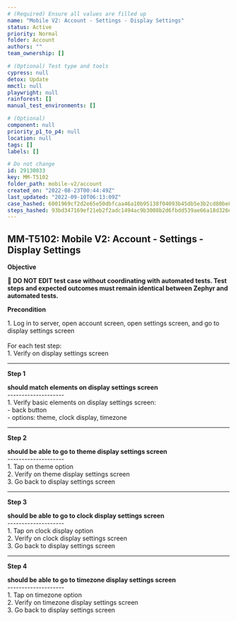 ```yaml
---
# (Required) Ensure all values are filled up
name: "Mobile V2: Account - Settings - Display Settings"
status: Active
priority: Normal
folder: Account
authors: ""
team_ownership: []

# (Optional) Test type and tools
cypress: null
detox: Update
mmctl: null
playwright: null
rainforest: []
manual_test_environments: []

# (Optional)
component: null
priority_p1_to_p4: null
location: null
tags: []
labels: []

# Do not change
id: 29130833
key: MM-T5102
folder_path: mobile-v2/account
created_on: "2022-08-23T00:44:49Z"
last_updated: "2022-09-10T06:13:09Z"
case_hashed: 6001969cf2d2e65e50dbfcaa46a10b95138f04093b45db5e3b2cd80be8dd30461c5995ec5cbe06525d2146b0eb0d073a
steps_hashed: 93bd347169ef21eb2f2adc1494ac9b3008b2d6fbdd539ae66a18d326d84c71dd15adec8ead6cc1951f7b1b85773b340b
---
```


## MM-T5102: Mobile V2: Account - Settings - Display Settings

**Objective**

**🛑 DO NOT EDIT test case without coordinating with automated tests. Test steps and expected outcomes must remain identical between Zephyr and automated tests.**

**Precondition**

1\. Log in to server, open account screen, open settings screen, and go to display settings screen\
\
For each test step:\
1\. Verify on display settings screen

---

**Step 1**

**should match elements on display settings screen**\
\--------------------\
1\. Verify basic elements on display settings screen:\
\- back button\
\- options: theme, clock display, timezone

---

**Step 2**

**should be able to go to theme display settings screen**\
\--------------------\
1\. Tap on theme option\
2\. Verify on theme display settings screen\
3\. Go back to display settings screen

---

**Step 3**

**should be able to go to clock display settings screen**\
\--------------------\
1\. Tap on clock display option\
2\. Verify on clock display settings screen\
3\. Go back to display settings screen

---

**Step 4**

**should be able to go to timezone display settings screen**\
\--------------------\
1\. Tap on timezone option\
2\. Verify on timezone display settings screen\
3\. Go back to display settings screen
